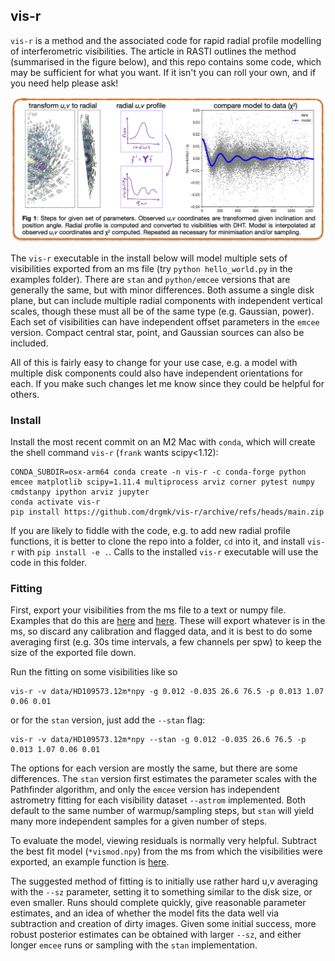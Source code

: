 vis-r
-----

`vis-r` is a method and the associated code for rapid radial profile modelling of interferometric visibilities.
The article in RASTI outlines the method (summarised in the figure below), and this repo contains some code,
which may be sufficient for what you want. If it isn't you can roll your own, and if you need help please ask!

![img](doc/vis-r.png)

The `vis-r` executable in the install below will model multiple sets of 
visibilities exported from an ms file (try `python hello_world.py` in the examples folder). There are `stan` and `python/emcee` 
versions that are generally the same, but with minor differences.
Both assume a single disk plane, but can include multiple radial components 
with independent vertical scales, though these must all be of the same type 
(e.g. Gaussian, power). Each set of visibilities can have independent offset
parameters in the `emcee` version.  Compact central star, point, and Gaussian
sources can also be included.

All of this is fairly easy to change for your use case, e.g. a model with multiple disk components
could also have independent orientations for each. If you make such changes let
me know since they could be helpful for others. 

### Install

Install the most recent commit on an M2 Mac with `conda`,
which will create the shell command `vis-r` (`frank` wants scipy<1.12):
```shell
CONDA_SUBDIR=osx-arm64 conda create -n vis-r -c conda-forge python emcee matplotlib scipy=1.11.4 multiprocess arviz corner pytest numpy cmdstanpy ipython arviz jupyter
conda activate vis-r
pip install https://github.com/drgmk/vis-r/archive/refs/heads/main.zip
```

If you are likely to fiddle with the code, e.g. to add new radial profile functions,
it is better to clone the repo into a folder, `cd` into it, and install `vis-r`
with `pip install -e .`. Calls to the installed `vis-r` executable will use the code
in this folder.

### Fitting

First, export your visibilities from the ms file to a text or numpy file.
Examples that do this are [here](https://github.com/drgmk/alma/blob/a10e4e40e84ff3a25dfa3b0067fec5f4c3713b1d/alma/casa.py#L226)
and [here](https://github.com/dlmatra/miao/blob/master/utils/mstonumpyortxt_multiple.py).
These will export whatever is in the ms, so discard any calibration and flagged data, and it is
best to do some averaging first (e.g. 30s time intervals, a few channels per spw) to keep the size of the exported file down.

Run the fitting on some visibilities like so
```shell
vis-r -v data/HD109573.12m*npy -g 0.012 -0.035 26.6 76.5 -p 0.013 1.07 0.06 0.01
```

or for the `stan` version, just add the `--stan` flag:

```shell
vis-r -v data/HD109573.12m*npy --stan -g 0.012 -0.035 26.6 76.5 -p 0.013 1.07 0.06 0.01
```
 The options for each version are mostly the same, but there are some differences.
 The `stan` version first estimates the parameter scales with the Pathfinder algorithm,
 and only the `emcee` version has independent astrometry fitting for 
 each visibility dataset `--astrom` implemented. Both default to the same number of 
 warmup/sampling steps, but `stan` will yield many more independent samples
 for a given number of steps.
 
To evaluate the model, viewing residuals is normally very helpful.
Subtract the best fit model (`*vismod.npy`) from the ms from which the visibilities
were exported, an example function is [here](https://github.com/drgmk/alma/blob/a10e4e40e84ff3a25dfa3b0067fec5f4c3713b1d/alma/casa.py#L82).

The suggested method of fitting is to initially use rather hard u,v averaging
with the `--sz` parameter, setting it to something similar to the disk size,
or even smaller. Runs should complete quickly, give reasonable parameter 
estimates, and an idea of whether the model fits the data well via subtraction
and creation of dirty images. Given some initial success, more robust posterior
estimates can be obtained with larger `--sz`, and either longer `emcee` runs 
or sampling with the `stan` implementation.